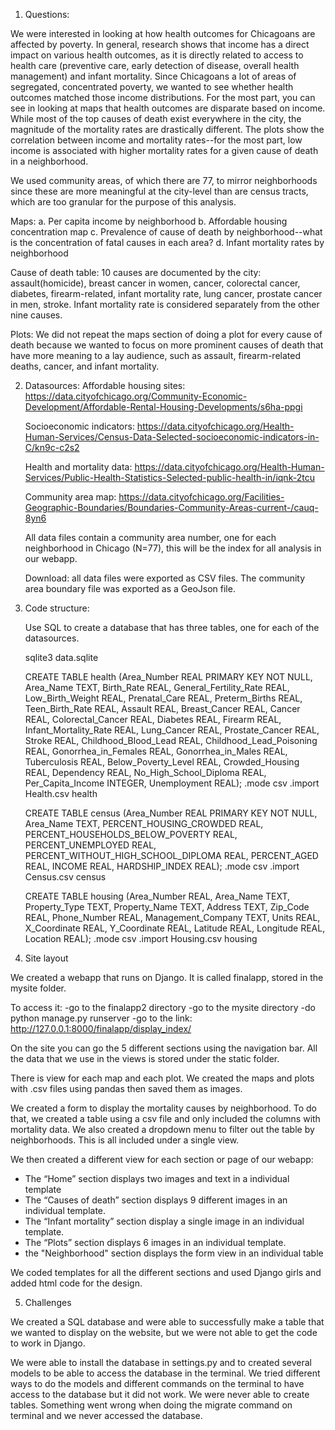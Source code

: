 
1. Questions:

  We were interested in looking at how health outcomes for Chicagoans are affected by poverty. In general, research shows that income has a direct impact on various health outcomes, as it is directly related to access to health care (preventive care, early detection of disease, overall health management) and infant mortality. Since Chicagoans a lot of areas of segregated, concentrated poverty, we wanted to see whether health outcomes matched those income distributions. For the most part, you can see in looking at maps that health outcomes are disparate based on income. While most of the top causes of death exist everywhere in the city, the magnitude of the mortality rates are drastically different. The plots show the correlation between income and mortality rates--for the most part, low income is associated with higher mortality rates for a given cause of death in a neighborhood.

  We used community areas, of which there are 77, to mirror neighborhoods since these are more meaningful at the city-level than are census tracts, which are too granular for the purpose of this analysis.

  Maps:
  a. Per capita income by neighborhood
  b. Affordable housing concentration map
  c. Prevalence of cause of death by neighborhood--what is the concentration of fatal causes in each area?
  d. Infant mortality rates by neighborhood


  Cause of death table:
  10 causes are documented by the city: assault(homicide), breast cancer in women, cancer, colorectal cancer, diabetes, firearm-related, infant mortality rate, lung cancer, prostate cancer in men, stroke. Infant mortality rate is considered separately from the other nine causes.

  Plots:
  We did not repeat the maps section of doing a plot for every cause of death because we wanted to focus on more prominent causes of death that have more meaning to a lay audience, such as assault, firearm-related deaths, cancer, and infant mortality.

2. Datasources:
    Affordable housing sites: https://data.cityofchicago.org/Community-Economic-Development/Affordable-Rental-Housing-Developments/s6ha-ppgi

    Socioeconomic indicators: https://data.cityofchicago.org/Health-Human-Services/Census-Data-Selected-socioeconomic-indicators-in-C/kn9c-c2s2

    Health and mortality data: https://data.cityofchicago.org/Health-Human-Services/Public-Health-Statistics-Selected-public-health-in/iqnk-2tcu

    Community area map: https://data.cityofchicago.org/Facilities-Geographic-Boundaries/Boundaries-Community-Areas-current-/cauq-8yn6

    All data files contain a community area number, one for each neighborhood in Chicago (N=77), this will be the index for all analysis in our webapp.

    Download: all data files were exported as CSV files. The community area boundary file was exported as a GeoJson file.

3. Code structure:

    Use SQL to create a database that has three tables, one for each of the datasources.

    sqlite3 data.sqlite

    CREATE TABLE health (Area_Number REAL PRIMARY KEY NOT NULL, Area_Name TEXT, Birth_Rate REAL, General_Fertility_Rate REAL, Low_Birth_Weight REAL, Prenatal_Care REAL, Preterm_Births REAL, Teen_Birth_Rate REAL, Assault REAL, Breast_Cancer REAL, Cancer REAL, Colorectal_Cancer REAL, Diabetes REAL, Firearm REAL, Infant_Mortality_Rate REAL, Lung_Cancer REAL, Prostate_Cancer REAL, Stroke REAL, Childhood_Blood_Lead REAL, Childhood_Lead_Poisoning REAL, Gonorrhea_in_Females REAL, Gonorrhea_in_Males REAL, Tuberculosis REAL, Below_Poverty_Level REAL, Crowded_Housing REAL, Dependency REAL, No_High_School_Diploma REAL, Per_Capita_Income INTEGER, Unemployment REAL);
    .mode csv
    .import Health.csv health

    CREATE TABLE census (Area_Number REAL PRIMARY KEY NOT NULL, Area_Name TEXT, PERCENT_HOUSING_CROWDED REAL, PERCENT_HOUSEHOLDS_BELOW_POVERTY REAL, PERCENT_UNEMPLOYED REAL, PERCENT_WITHOUT_HIGH_SCHOOL_DIPLOMA REAL, PERCENT_AGED REAL, INCOME REAL, HARDSHIP_INDEX REAL);
    .mode csv
    .import Census.csv census

    CREATE TABLE housing (Area_Number REAL, Area_Name TEXT, Property_Type TEXT, Property_Name TEXT, Address TEXT,	Zip_Code REAL, Phone_Number REAL, Management_Company TEXT, Units REAL, X_Coordinate REAL, Y_Coordinate REAL, Latitude REAL, Longitude	REAL, Location REAL);
    .mode csv
    .import Housing.csv housing


4. Site layout

  We created a webapp that runs on Django. It is called finalapp, stored in the mysite folder.

  To access it:
  -go to the finalapp2 directory
  -go to the mysite directory
  -do python manage.py runserver
  -go to the link: http://127.0.0.1:8000/finalapp/display_index/

  On the site you can go the 5 different sections using the navigation bar.
  All the data that we use in the views is stored under the static folder.

There is view for each map and each plot. We created the maps and plots with .csv files using pandas then saved them as images.

We created a form to display the mortality causes by neighborhood. To do that, we created a table using a csv file and only included the columns with mortality data. We also created a dropdown menu to filter out the table by neighborhoods. This is all included under a single view.

We then created a different view for each section or page of our webapp:
-	The “Home” section displays two images and text in a individual template
-	The “Causes of death” section displays 9 different images in an individual template.
-	The “Infant mortality” section display a single image in an individual template.
-	The “Plots” section displays 6 images in an individual template.
-	the "Neighborhood" section displays the form view in an individual table

We coded templates for all the different sections and used Django girls and added html code for the design.



5. Challenges

We created a SQL database and were able to successfully make a table that we wanted to display on the website, but we were not able to get the code to work in Django.

We were able to install the database in settings.py and to created several models to be able to access the database in the terminal. We tried different ways to do the models and different commands on the terminal to have access to the database but it did not work. We were never able to create tables. Something went wrong when doing the migrate command on terminal and we never accessed the database.
